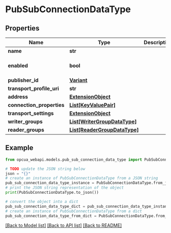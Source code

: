 # PubSubConnectionDataType


## Properties

Name | Type | Description | Notes
------------ | ------------- | ------------- | -------------
**name** | **str** |  | [optional] 
**enabled** | **bool** |  | [optional] [default to False]
**publisher_id** | [**Variant**](Variant.md) |  | [optional] 
**transport_profile_uri** | **str** |  | [optional] 
**address** | [**ExtensionObject**](ExtensionObject.md) |  | [optional] 
**connection_properties** | [**List[KeyValuePair]**](KeyValuePair.md) |  | [optional] 
**transport_settings** | [**ExtensionObject**](ExtensionObject.md) |  | [optional] 
**writer_groups** | [**List[WriterGroupDataType]**](WriterGroupDataType.md) |  | [optional] 
**reader_groups** | [**List[ReaderGroupDataType]**](ReaderGroupDataType.md) |  | [optional] 

## Example

```python
from opcua_webapi.models.pub_sub_connection_data_type import PubSubConnectionDataType

# TODO update the JSON string below
json = "{}"
# create an instance of PubSubConnectionDataType from a JSON string
pub_sub_connection_data_type_instance = PubSubConnectionDataType.from_json(json)
# print the JSON string representation of the object
print(PubSubConnectionDataType.to_json())

# convert the object into a dict
pub_sub_connection_data_type_dict = pub_sub_connection_data_type_instance.to_dict()
# create an instance of PubSubConnectionDataType from a dict
pub_sub_connection_data_type_from_dict = PubSubConnectionDataType.from_dict(pub_sub_connection_data_type_dict)
```
[[Back to Model list]](../README.md#documentation-for-models) [[Back to API list]](../README.md#documentation-for-api-endpoints) [[Back to README]](../README.md)


